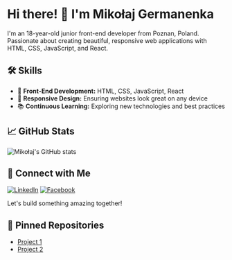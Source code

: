 # Hi there! 👋 I'm Mikołaj Germanenka

I'm an 18-year-old junior front-end developer from Poznan, Poland. Passionate about creating beautiful, responsive web applications with HTML, CSS, JavaScript, and React.

## 🛠️ Skills

- 🎨 **Front-End Development:** HTML, CSS, JavaScript, React
- 📱 **Responsive Design:** Ensuring websites look great on any device
- 📚 **Continuous Learning:** Exploring new technologies and best practices

## 📈 GitHub Stats

![Mikołaj's GitHub stats](https://github-readme-stats.vercel.app/api?username=luvtorn&show_icons=true&theme=radical)

## 🔗 Connect with Me

[![LinkedIn](https://img.shields.io/badge/-LinkedIn-blue)](https://www.linkedin.com/in/miko%C5%82aj-germanenka-125ba0313/)
[![Facebook](https://img.shields.io/badge/-Facebook-blue)](https://www.facebook.com/profile.php?id=100054891041419)

Let's build something amazing together!

## 📂 Pinned Repositories

- [Project 1](https://github.com/MikolajGermanenka/project1)
- [Project 2](https://github.com/MikolajGermanenka/project2)
